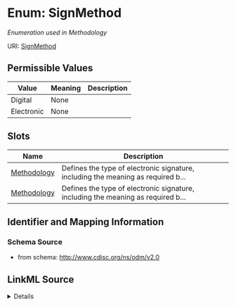 # Enum: SignMethod




_Enumeration used in Methodology_



URI: [SignMethod](SignMethod)

## Permissible Values

| Value | Meaning | Description |
| --- | --- | --- |
| Digital | None |  |
| Electronic | None |  |




## Slots

| Name | Description |
| ---  | --- |
| [Methodology](Methodology.md) | Defines the type of electronic signature, including the meaning as required b... |
| [Methodology](Methodology.md) | Defines the type of electronic signature, including the meaning as required b... |






## Identifier and Mapping Information







### Schema Source


* from schema: http://www.cdisc.org/ns/odm/v2.0




## LinkML Source

<details>
```yaml
name: SignMethod
description: Enumeration used in Methodology
from_schema: http://www.cdisc.org/ns/odm/v2.0
rank: 1000
permissible_values:
  Digital:
    text: Digital
    is_a: SignMethod
  Electronic:
    text: Electronic
    is_a: SignMethod

```
</details>
